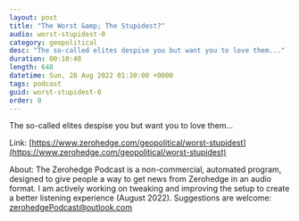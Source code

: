 ```yaml
---
layout: post
title: "The Worst &amp; The Stupidest?"
audio: worst-stupidest-0
category: geopolitical
desc: "The so-called elites despise you but want you to love them..."
duration: 00:10:48
length: 648
datetime: Sun, 28 Aug 2022 01:30:00 +0000
tags: podcast
guid: worst-stupidest-0
order: 0
---
```

The so-called elites despise you but want you to love them...

Link: [https://www.zerohedge.com/geopolitical/worst-stupidest](https://www.zerohedge.com/geopolitical/worst-stupidest)

About: The Zerohedge Podcast is a non-commercial, automated program, designed to give people a way to get news from Zerohedge in an audio format.  I am actively working on tweaking and improving the setup to create a better listening experience (August 2022).  Suggestions are welcome: [zerohedgePodcast@outlook.com](mailto:zerohedgePodcast@outlook.com)